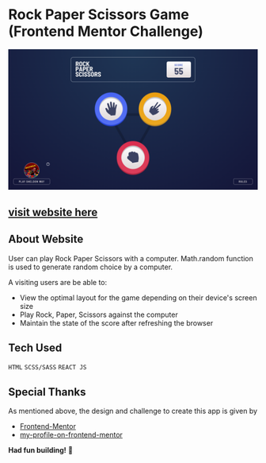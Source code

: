 # Rock Paper Scissors Game (Frontend Mentor Challenge)

![Design preview for the REST Countries API with color theme switcher coding challenge](./screenshots/Screenshot.png)

## [visit website here](https://abhay8696.github.io/rps-game/)

## About Website

User can play Rock Paper Scissors with a computer. Math.random function is used to generate random choice by a computer.


A visiting users are be able to:

- View the optimal layout for the game depending on their device's screen size
- Play Rock, Paper, Scissors against the computer
- Maintain the state of the score after refreshing the browser 


## Tech Used

`HTML`
`SCSS/SASS`
`REACT JS`

## Special Thanks

As mentioned above, the design and challenge to create this app is given by

- [Frontend-Mentor](https://www.frontendmentor.io/)
- [my-profile-on-frontend-mentor](https://www.frontendmentor.io/profile/abhay8696)

**Had fun building!** 🚀